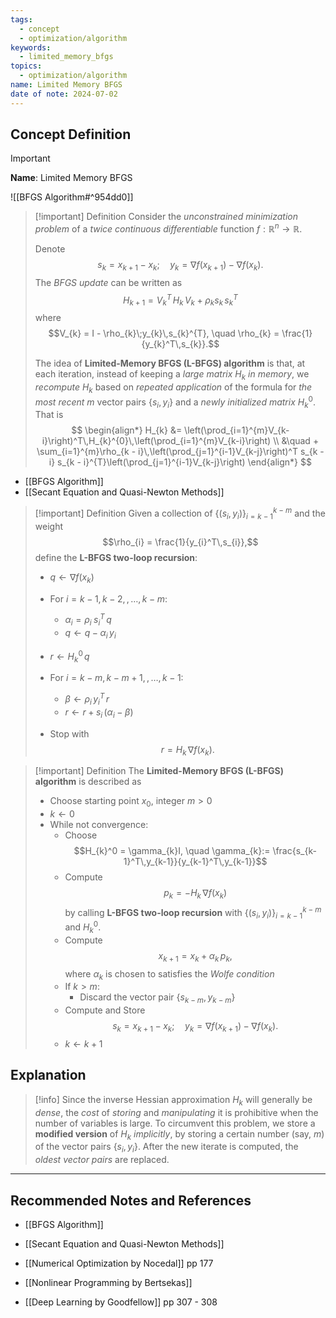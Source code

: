 ```yaml
---
tags:
  - concept
  - optimization/algorithm
keywords:
  - limited_memory_bfgs
topics:
  - optimization/algorithm
name: Limited Memory BFGS
date of note: 2024-07-02
---
```


## Concept Definition

>[!important]
>**Name**: Limited Memory BFGS

![[BFGS Algorithm#^954dd0]]

>[!important] Definition
>Consider the *unconstrained  minimization problem* of a *twice continuous differentiable* function $f: \mathbb{R}^{n} \to \mathbb{R}$. 
>
>Denote $$s_{k} = x_{k+1} - x_{k}; \quad y_{k} = \nabla f(x_{k+1}) - \nabla f(x_{k}).$$ The *BFGS update* can be written as $$H_{k+1} = V_{k}^T\,H_{k}\,V_{k} + \rho_{k}s_{k}\,s_{k}^T$$ where $$V_{k} = I - \rho_{k}\;y_{k}\,s_{k}^{T}, \quad \rho_{k} = \frac{1}{y_{k}^T\,s_{k}}.$$
>
>The idea of **Limited-Memory BFGS (L-BFGS) algorithm** is that, at each iteration, instead of keeping a *large matrix* $H_{k}$ *in memory*, we *recompute* $H_{k}$ based on *repeated application* of the formula for *the most recent* $m$ vector pairs $\{s_{i} , y_{i} \}$ and a *newly initialized matrix* $H_{k}^{0}$. That is
>$$
>\begin{align*}
>H_{k} &= \left(\prod_{i=1}^{m}V_{k-i}\right)^T\,H_{k}^{0}\,\left(\prod_{i=1}^{m}V_{k-i}\right) \\
>&\quad +  \sum_{i=1}^{m}\rho_{k - i}\,\left(\prod_{j=1}^{i-1}V_{k-j}\right)^T s_{k - i} s_{k - i}^{T}\left(\prod_{j=1}^{i-1}V_{k-j}\right)
>\end{align*}
>$$
>

- [[BFGS Algorithm]]
- [[Secant Equation and Quasi-Newton Methods]]

>[!important] Definition
>Given a collection of $\{ (s_{i}, y_{i}) \}_{i=k-1}^{k-m}$ and the weight $$\rho_{i} = \frac{1}{y_{i}^T\,s_{i}},$$
>define the **L-BFGS two-loop recursion**:
>
>- $q \leftarrow \nabla f(x_{k})$
>- For $i= k-1, k-2, \,{,}\ldots{,}\, k-m$:
>	- $\alpha_{i} = \rho_{i}\;s_{i}^T\,q$
>	- $q \leftarrow q - \alpha_{i}\,y_{i}$
>
>- $r \leftarrow H_{k}^{0}\,q$
>- For $i= k-m, k-m+1, \,{,}\ldots{,}\, k-1$:
>	- $\beta \leftarrow \rho_{i}\,y_{i}^T\,r$
>	- $r \leftarrow r + s_{i}\,\left(\alpha_{i} - \beta\right)$
>
>- Stop with $$r = H_{k}\,\nabla f(x_{k}).$$ 

>[!important] Definition
>The **Limited-Memory BFGS (L-BFGS) algorithm** is described as
>
>- Choose starting point $x_{0}$, integer $m >0$
>- $k \leftarrow 0$
>- While not convergence:
>	- Choose $$H_{k}^0 = \gamma_{k}I, \quad \gamma_{k}:= \frac{s_{k-1}^T\,y_{k-1}}{y_{k-1}^T\,y_{k-1}}$$
>	- Compute $$p_{k} = - H_{k}\,\nabla f(x_{k})$$ by calling **L-BFGS two-loop recursion** with $\{ (s_{i}, y_{i}) \}_{i=k-1}^{k-m}$  and $H_{k}^0.$
>	- Compute $$x_{k+1} = x_{k} + \alpha_{k}\,p_{k},$$ where $\alpha_{k}$ is chosen to satisfies the *Wolfe condition*
>	- If $k > m$:
>		- Discard the vector pair $\{ s_{k-m}, y_{k - m} \}$
>	- Compute and Store $$s_{k} = x_{k+1} - x_{k}; \quad y_{k} = \nabla f(x_{k+1}) - \nabla f(x_{k}).$$ 
>	- $k \leftarrow k + 1$



## Explanation

>[!info]
>Since the inverse Hessian approximation $H_{k}$ will generally be *dense*, the *cost* of *storing* and *manipulating* it is prohibitive when the number of variables is large. To circumvent this problem, we store a **modified version** of $H_{k}$ *implicitly*, by storing a certain number (say, $m$) of the vector pairs $\{s_{i} , y_{i} \}$. After the new iterate is computed, the *oldest vector pairs* are replaced.




-----------
##  Recommended Notes and References

- [[BFGS Algorithm]]
- [[Secant Equation and Quasi-Newton Methods]]


- [[Numerical Optimization by Nocedal]] pp 177
- [[Nonlinear Programming by Bertsekas]] 
- [[Deep Learning by Goodfellow]] pp 307 - 308